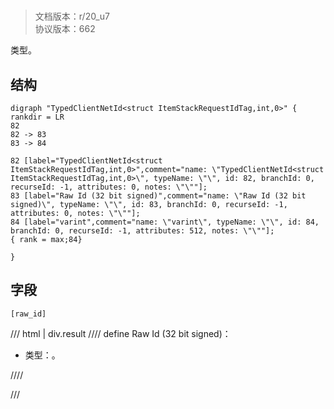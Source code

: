 # <!-- md:samp TypedClientNetId&lt;struct ItemStackRequestIdTag,int,0&gt; -->

> 文档版本：r/20_u7<br/>协议版本：662

<!-- md:samp TypedClientNetId&lt;struct ItemStackRequestIdTag,int,0&gt; -->类型。

## 结构

```viz
digraph "TypedClientNetId<struct ItemStackRequestIdTag,int,0>" {
rankdir = LR
82
82 -> 83
83 -> 84

82 [label="TypedClientNetId<struct ItemStackRequestIdTag,int,0>",comment="name: \"TypedClientNetId<struct ItemStackRequestIdTag,int,0>\", typeName: \"\", id: 82, branchId: 0, recurseId: -1, attributes: 0, notes: \"\""];
83 [label="Raw Id (32 bit signed)",comment="name: \"Raw Id (32 bit signed)\", typeName: \"\", id: 83, branchId: 0, recurseId: -1, attributes: 0, notes: \"\""];
84 [label="varint",comment="name: \"varint\", typeName: \"\", id: 84, branchId: 0, recurseId: -1, attributes: 512, notes: \"\""];
{ rank = max;84}

}

```

## 字段

```title='TypedClientNetId&lt;struct ItemStackRequestIdTag,int,0&gt;'
[raw_id]
```

/// html | div.result
//// define
Raw Id (32 bit signed)：<!-- md:samp varint -->

- 类型：<!-- md:samp varint -->。


////

///

